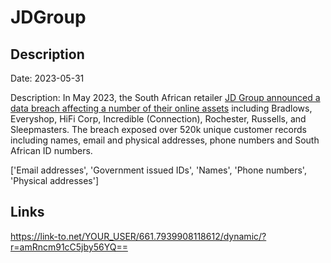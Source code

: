 # JDGroup

## Description

Date: 2023-05-31

Description:
In May 2023, the South African retailer <a href="https://mybroadband.co.za/news/security/494239-half-a-million-customers-hit-by-incredible-hifi-corp-and-everyshop-data-breach.html" target="_blank" rel="noopener">JD Group announced a data breach affecting a number of their online assets</a> including Bradlows, Everyshop, HiFi Corp, Incredible (Connection), Rochester, Russells, and Sleepmasters. The breach exposed over 520k unique customer records including names, email and physical addresses, phone numbers and South African ID numbers.


['Email addresses', 'Government issued IDs', 'Names', 'Phone numbers', 'Physical addresses']

## Links

https://link-to.net/YOUR_USER/661.7939908118612/dynamic/?r=amRncm91cC5jby56YQ==